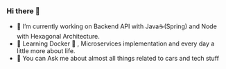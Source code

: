 ### Hi there 👋

- 🔭 I’m currently working on Backend API with Java☕(Spring) and Node with Hexagonal Architecture.
- 🌱 Learning Docker 🐳 , Microservices implementation and every day a little more about life.
- 💬 You can Ask me about almost all things related to cars and tech stuff

<!--
**CheckMaathy/CheckMaathy** is a ✨ _special_ ✨ repository because its `README.md` (this file) appears on your GitHub profile.

Here are some ideas to get you started:

- 🔭 I’m currently working on ...
- 🌱 I’m currently learning ...
- 👯 I’m looking to collaborate on ...
- 🤔 I’m looking for help with ...
- 💬 Ask me about ...
- 📫 How to reach me: ...
- 😄 Pronouns: ...
- ⚡ Fun fact: ...
-->
